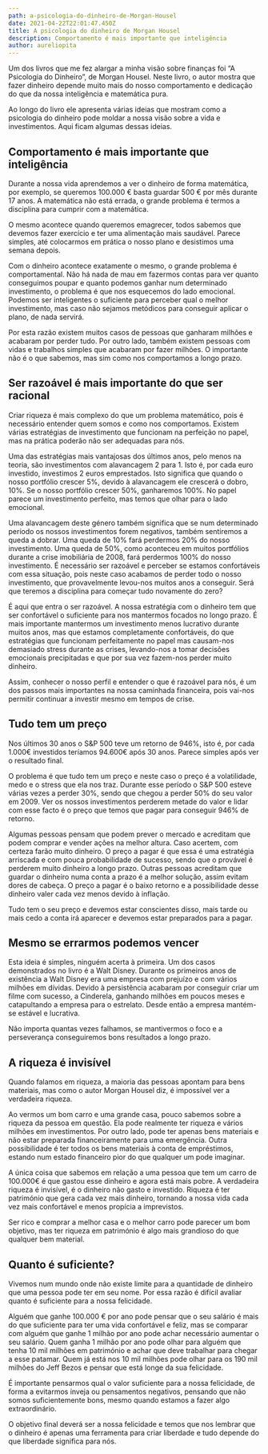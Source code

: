 ```yaml
---
path: a-psicologia-do-dinheiro-de-Morgan-Housel
date: 2021-04-22T22:01:47.450Z
title: A psicologia do dinheiro de Morgan Housel
description: Comportamento é mais importante que inteligência
author: aureliopita
---
```

Um dos livros que me fez alargar a minha visão sobre finanças foi “A Psicologia do Dinheiro”, de Morgan Housel. Neste livro, o autor mostra que fazer dinheiro depende muito mais do nosso comportamento e dedicação do que da nossa inteligência e matemática pura.

Ao longo do livro ele apresenta várias ideias que mostram como a psicologia do dinheiro pode moldar a nossa visão sobre a vida e investimentos. Aqui ficam algumas dessas ideias.

## Comportamento é mais importante que inteligência

Durante a nossa vida aprendemos a ver o dinheiro de forma matemática, por exemplo, se queremos 100.000 € basta guardar 500 € por mês durante 17 anos. A matemática não está errada, o grande problema é termos a disciplina para cumprir com a matemática.

O mesmo acontece quando queremos emagrecer, todos sabemos que devemos fazer exercício e ter uma alimentação mais saudável. Parece simples, até colocarmos em prática o nosso plano e desistimos uma semana depois.

Com o dinheiro acontece exatamente o mesmo, o grande problema é comportamental. Não há nada de mau em fazermos contas para ver quanto conseguimos poupar e quanto podemos ganhar num determinado investimento, o problema é que nos esquecemos do lado emocional. Podemos ser inteligentes o suficiente para perceber qual o melhor investimento, mas caso não sejamos metódicos para conseguir aplicar o plano, de nada servirá.

Por esta razão existem muitos casos de pessoas que ganharam milhões e acabaram por perder tudo. Por outro lado, também existem pessoas com vidas e trabalhos simples que acabaram por fazer milhões. O importante não é o que sabemos, mas sim como nos comportamos a longo prazo.

## Ser razoável é mais importante do que ser racional

Criar riqueza é mais complexo do que um problema matemático, pois é necessário entender quem somos e como nos comportamos. Existem várias estratégias de investimento que funcionam na perfeição no papel, mas na prática poderão não ser adequadas para nós.

Uma das estratégias mais vantajosas dos últimos anos, pelo menos na teoria, são investimentos com alavancagem 2 para 1. Isto é, por cada euro investido, investimos 2 euros emprestados. Isto significa que quando o nosso portfólio crescer 5%, devido à alavancagem ele crescerá o dobro, 10%. Se o nosso portfólio crescer 50%, ganharemos 100%. No papel parece um investimento perfeito, mas temos que olhar para o lado emocional.

Uma alavancagem deste género também significa que se num determinado período os nossos investimentos forem negativos, também sentiremos a queda a dobrar. Uma queda de 10% fará perdermos 20% do nosso investimento. Uma queda de 50%, como aconteceu em muitos portfólios durante a crise imobiliária de 2008, fará perdermos 100% do nosso investimento. É necessário ser razoável e perceber se estamos confortáveis com essa situação, pois neste caso acabamos de perder todo o nosso investimento, que provavelmente levou-nos muitos anos a conseguir. Será que teremos a disciplina para começar tudo novamente do zero?

É aqui que entra o ser razoável. A nossa estratégia com o dinheiro tem que ser confortável o suficiente para nos mantermos focados no longo prazo. É mais importante mantermos um investimento menos lucrativo durante muitos anos, mas que estamos completamente confortáveis, do que estratégias que funcionam perfeitamente no papel mas causam-nos demasiado stress durante as crises, levando-nos a tomar decisões emocionais precipitadas e que por sua vez fazem-nos perder muito dinheiro.

Assim, conhecer o nosso perfil e entender o que é razoável para nós, é um dos passos mais importantes na nossa caminhada financeira, pois vai-nos permitir continuar a investir mesmo em tempos de crise.

## Tudo tem um preço

Nos últimos 30 anos o S&P 500 teve um retorno de 946%, isto é, por cada 1.000€ investidos teríamos 94.600€ após 30 anos. Parece simples após ver o resultado final.

O problema é que tudo tem um preço e neste caso o preço é a volatilidade, medo e o stress que ela nos traz. Durante esse período o S&P 500 esteve várias vezes a perder 30%, sendo que chegou a perder 50% do seu valor em 2009. Ver os nossos investimentos perderem metade do valor e lidar com esse facto é o preço que temos que pagar para conseguir 946% de retorno.

Algumas pessoas pensam que podem prever o mercado e acreditam que podem comprar e vender ações na melhor altura. Caso acertem, com certeza farão muito dinheiro. O preço a pagar é que essa é uma estratégia arriscada e com pouca probabilidade de sucesso, sendo que o provável é perderem muito dinheiro a longo prazo. Outras pessoas acreditam que guardar o dinheiro numa conta a prazo é a melhor solução, assim evitam dores de cabeça. O preço a pagar é o baixo retorno e a possibilidade desse dinheiro valer cada vez menos devido à inflação.

Tudo tem o seu preço e devemos estar conscientes disso, mais tarde ou mais cedo a conta irá aparecer e devemos estar preparados para a pagar.

## Mesmo se errarmos podemos vencer

Esta ideia é simples, ninguém acerta à primeira. Um dos casos demonstrados no livro é a Walt Disney. Durante os primeiros anos de existência a Walt Disney era uma empresa com prejuízo e com vários milhões em dívidas. Devido à persistência acabaram por conseguir criar um filme com sucesso, a Cinderela, ganhando milhões em poucos meses e catapultando a empresa para o estrelato. Desde então a empresa mantém-se estável e lucrativa.

Não importa quantas vezes falhamos, se mantivermos o foco e a perseverança conseguiremos bons resultados a longo prazo.

## A riqueza é invisível

Quando falamos em riqueza, a maioria das pessoas apontam para bens materiais, mas como o autor Morgan Housel diz, é impossível ver a verdadeira riqueza.

Ao vermos um bom carro e uma grande casa, pouco sabemos sobre a riqueza da pessoa em questão. Ela pode realmente ter riqueza e vários milhões em investimentos. Por outro lado, pode ter apenas bens materiais e não estar preparada financeiramente para uma emergência. Outra possibilidade é ter todos os bens materiais à conta de empréstimos, estando num estado financeiro pior do que qualquer um pode imaginar.

A única coisa que sabemos em relação a uma pessoa que tem um carro de 100.000€ é que gastou esse dinheiro e agora está mais pobre. A verdadeira riqueza é invisível, é o dinheiro não gasto e investido. Riqueza é ter património que gera cada vez mais dinheiro, tornando a nossa vida cada vez mais confortável e menos propícia a imprevistos.

Ser rico e comprar a melhor casa e o melhor carro pode parecer um bom objetivo, mas ter riqueza em património é algo mais grandioso do que qualquer bem material.

## Quanto é suficiente?

Vivemos num mundo onde não existe limite para a quantidade de dinheiro que uma pessoa pode ter em seu nome. Por essa razão é difícil avaliar quanto é suficiente para a nossa felicidade.

Alguém que ganhe 100.000 € por ano pode pensar que o seu salário é mais do que suficiente para ter uma vida confortável e feliz, mas se comparar com alguém que ganhe 1 milhão por ano pode achar necessário aumentar o seu salário. Quem ganha 1 milhão por ano pode olhar para alguém que tenha 10 mil milhões em património e achar que deve trabalhar para chegar a esse patamar. Quem já está nos 10 mil milhões pode olhar para os 190 mil milhões do Jeff Bezos e pensar que está longe da sua felicidade.

É importante pensarmos qual o valor suficiente para a nossa felicidade, de forma a evitarmos inveja ou pensamentos negativos, pensando que não somos suficientemente bons, mesmo quando estamos a fazer algo extraordinário. 

O objetivo final deverá ser a nossa felicidade e temos que nos lembrar que o dinheiro é apenas uma ferramenta para criar liberdade e tudo depende do que liberdade significa para nós.